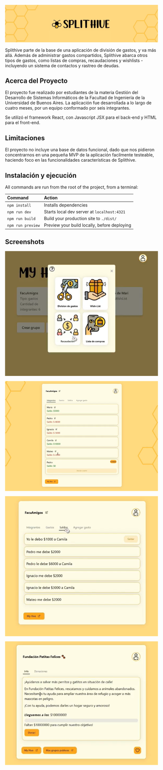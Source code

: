 ![banner](https://github.com/1gnacio/splithive/blob/main/public/screenshots/banner.PNG)

Splithive parte de la base de una aplicación de división de gastos, y va más allá. Además de administrar gastos compartidos, Splithive abarca otros tipos de gastos, como listas de compras, recaudaciones y wishlists - incluyendo un sistema de contactos y rastreo de deudas.

## Acerca del Proyecto

El proyecto fue realizado por estudiantes de la materia Gestión del Desarrollo de Sistemas Informáticos de la Facultad de Ingeniería de la Universidad de Buenos Aires. La aplicación fue desarrollada a lo largo de cuatro meses, por un equipo conformado por seis integrantes.

Se utilizó el framework React, con Javascript JSX para el back-end y HTML para el front-end.

## Limitaciones

El proyecto no incluye una base de datos funcional, dado que nos pidieron concentrarnos en una pequeña MVP de la aplicación facilmente testeable, haciendo foco en las funcionalidades características de Splithive.

## Instalación y ejecución

All commands are run from the root of the project, from a terminal:

| Command                   | Action                                           |
| :------------------------ | :----------------------------------------------- |
| `npm install`             | Installs dependencies                            |
| `npm run dev`             | Starts local dev server at `localhost:4321`      |
| `npm run build`           | Build your production site to `./dist/`          |
| `npm run preview`         | Preview your build locally, before deploying     |

## Screenshots

![opciones](https://github.com/1gnacio/splithive/blob/main/public/screenshots/opciones.PNG)

![grupo1](https://github.com/1gnacio/splithive/blob/main/public/screenshots/grupo1.PNG)

![saldos](https://github.com/1gnacio/splithive/blob/main/public/screenshots/saldos.PNG)

![recaudacion](https://github.com/1gnacio/splithive/blob/main/public/screenshots/recauda.PNG)
